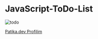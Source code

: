 # JavaScript-ToDo-List

![todo](https://user-images.githubusercontent.com/112481266/190645646-bea8559a-3bb7-491f-adab-537a930df258.png)

[Patika.dev Profilim](https://app.patika.dev/zeynepakkaya)
